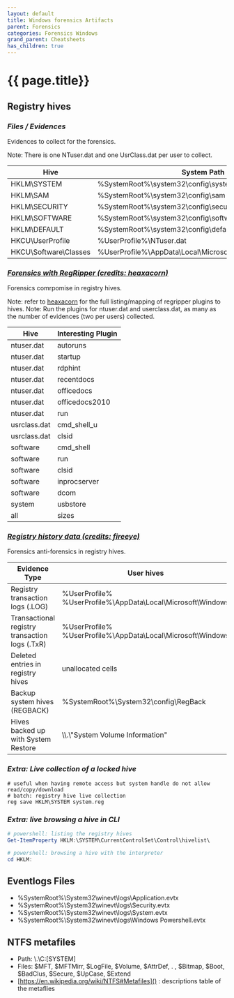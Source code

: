 ```yaml
---
layout: default
title: Windows forensics Artifacts
parent: Forensics
categories: Forensics Windows
grand_parent: Cheatsheets
has_children: true
---
```


# {{ page.title}}
 
## Registry hives

### *Files / Evidences*

Evidences to collect for the forensics. 

Note: There is one NTuser.dat and one UsrClass.dat per user to collect.

| **Hive** | **System Path** |
|---------------|-------------|
| HKLM\SYSTEM | %SystemRoot%\system32\config\system |
| HKLM\SAM | %SystemRoot%\system32\config\sam |
| HKLM\SECURITY | %SystemRoot%\system32\config\security |
| HKLM\SOFTWARE | %SystemRoot%\system32\config\software |
| HKLM\DEFAULT | %SystemRoot%\system32\config\default |
| HKCU\UserProfile | %UserProfile%\NTuser.dat |
| HKCU\Software\Classes | %UserProfile%\AppData\Local\Microsoft\Windows\UsrClass.dat |

### *[Forensics with RegRipper (credits: heaxacorn)](https://hexacorn.com/tools/3r.html)*

Forensics comrpomise in registry hives.

Note: refer to [heaxacorn](https://hexacorn.com/tools/3r.html) for the full listing/mapping of regripper plugins to hives.
Note: Run the plugins for ntuser.dat and userclass.dat, as many as the number of evidences (two per users) collected.  

| **Hive** | **Interesting Plugin** |
|---------------|-------------|
| ntuser.dat | autoruns |
| ntuser.dat | startup |
| ntuser.dat | rdphint |
| ntuser.dat | recentdocs |
| ntuser.dat | officedocs |
| ntuser.dat | officedocs2010 |
| ntuser.dat | run |
| usrclass.dat | cmd_shell_u |
| usrclass.dat | clsid |
| software | cmd_shell |
| software | run |
| software | clsid |
| software | inprocserver |
| software | dcom |
| system | usbstore |
| all | sizes |

### *[Registry history data (credits: fireeye)](https://www.fireeye.com/blog/threat-research/2019/01/digging-up-the-past-windows-registry-forensics-revisited.html)*

Forensics anti-forensics in registry hives.

| **Evidence Type** | **User hives** | **System hives** |
|-------------------------------------|-------------------------------------|-------------------------------------|
| Registry transaction logs (.LOG)    | %UserProfile% <br /> %UserProfile%\AppData\Local\Microsoft\Windows | %SystemRoot%\system32\config\ | 
| Transactional registry transaction logs (.TxR) | %UserProfile% <br /> %UserProfile%\AppData\Local\Microsoft\Windows | %SystemRoot%\System32\config\TxR |
| Deleted entries in registry hives   | unallocated cells                                                        ||
| Backup system hives (REGBACK)       | %SystemRoot%\System32\config\RegBack                                     ||
| Hives backed up with System Restore | \\\\.\\\"System Volume Information"                                      ||

### *Extra: Live collection of a locked hive*
```batch
# useful when having remote access but system handle do not allow read/copy/download 
# batch: registry hive live collection
reg save HKLM\SYSTEM system.reg
```

### *Extra: live browsing a hive in CLI*
```powershell
# powershell: listing the registry hives
Get-ItemProperty HKLM:\SYSTEM\CurrentControlSet\Control\hivelist\

# powershell: browsing a hive with the interpreter
cd HKLM:
```

## Eventlogs Files

- %SystemRoot%\System32\winevt\logs\Application.evtx
- %SystemRoot%\System32\winevt\logs\Security.evtx
- %SystemRoot%\System32\winevt\logs\System.evtx
- %SystemRoot%\System32\winevt\logs\Windows Powershell.evtx
 

## NTFS metafiles

- Path: \\.\C:\[SYSTEM]
- Files: $MFT, $MFTMirr, $LogFile, $Volume, $AttrDef, . , $Bitmap, $Boot, $BadClus, $Secure, $UpCase, $Extend
- [https://en.wikipedia.org/wiki/NTFS#Metafiles]() : descriptions table of the metaflies
